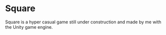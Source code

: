 # Square

Square is a hyper casual game still under construction and made by me with the Unity game engine.
